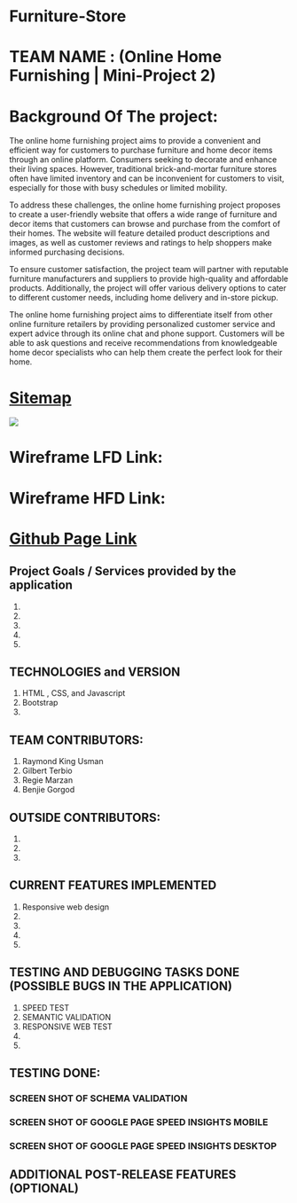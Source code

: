 # Furniture-Store

# TEAM NAME : (Online Home Furnishing | Mini-Project 2)

# Background Of The project:

The online home furnishing project aims to provide a convenient and efficient way for customers to purchase furniture and home decor items through an online platform. Consumers seeking to decorate and enhance their living spaces. However, traditional brick-and-mortar furniture stores often have limited inventory and can be inconvenient for customers to visit, especially for those with busy schedules or limited mobility.

To address these challenges, the online home furnishing project proposes to create a user-friendly website that offers a wide range of furniture and decor items that customers can browse and purchase from the comfort of their homes. The website will feature detailed product descriptions and images, as well as customer reviews and ratings to help shoppers make informed purchasing decisions.

To ensure customer satisfaction, the project team will partner with reputable furniture manufacturers and suppliers to provide high-quality and affordable products. Additionally, the project will offer various delivery options to cater to different customer needs, including home delivery and in-store pickup.

The online home furnishing project aims to differentiate itself from other online furniture retailers by providing personalized customer service and expert advice through its online chat and phone support. Customers will be able to ask questions and receive recommendations from knowledgeable home decor specialists who can help them create the perfect look for their home.

# [**Sitemap**](https://www.figma.com/file/qrRpgW9uygt0O8AP6ZP65G/Untitled?type=design&node-id=0%3A1&t=UQDQCyNpCJ1kXX3Z-1)

![](../assets/images/sitemap.jpg)

# Wireframe LFD Link:

# Wireframe HFD Link:

# [Github Page Link](https://github.com/KodeGo-Bootcamp/Online-Home-Furnishing?fbclid=IwAR0bYGUSMRKBU7Ap_7L_6XXxUKAuK_mgC6lB8LICFFZWoyefVs8ADZtcWB4)

## Project Goals / Services provided by the application

1.
2.
3.
4.
5.

## TECHNOLOGIES and VERSION

1. HTML , CSS, and Javascript
2. Bootstrap
3.

## TEAM CONTRIBUTORS:

1. Raymond King Usman
2. Gilbert Terbio
3. Regie Marzan
4. Benjie Gorgod

## OUTSIDE CONTRIBUTORS:

1.
2.
3.

## CURRENT FEATURES IMPLEMENTED

1. Responsive web design
2.
3.
4.
5.

## TESTING AND DEBUGGING TASKS DONE (POSSIBLE BUGS IN THE APPLICATION)

1. SPEED TEST
2. SEMANTIC VALIDATION
3. RESPONSIVE WEB TEST
4.
5.

## TESTING DONE:

### SCREEN SHOT OF SCHEMA VALIDATION

### SCREEN SHOT OF GOOGLE PAGE SPEED INSIGHTS MOBILE

### SCREEN SHOT OF GOOGLE PAGE SPEED INSIGHTS DESKTOP

## ADDITIONAL POST-RELEASE FEATURES (OPTIONAL)



<!-- Database tables
CREATE TABLE IF NOT EXISTS products (
product_id int(11) NOT NULL AUTO_INCREMENT,
product_name varchar(100) NOT NULL,
product_category varchar(100) NOT NULL,
product_description varchar(255) NOT NULL,
product_image varchar(255) NOT NULL,
product_image1 varchar(255) NOT NULL,
product_image2 varchar(255) NOT NULL,
product_image3 varchar(255) NOT NULL,
product_image4 varchar(255) NOT NULL,
product_price decimal(6,2) NOT NULL, /* 9999.99 */
product_special_offer integer(2) NOT NULL,
product_color varchar(100) NOT NULL,
PRIMARY KEY (product_id)
) ENGINE=InnoDB DEFAULT CHARSET=latin1;

CREATE TABLE IF NOT EXISTS orders (
order_id int(11) NOT NULL AUTO_INCREMENT,
order_cost decimal(6,2) NOT NULL,
order_status varchar(100) NOT NULL DEFAULT 'on_hold',
user_id int(11) NOT NULL,
user_phone int(11) NOT NULL,
user_city varchar(255) NOT NULL,
user_address varchar(255) NOT NULL,
order_date DATETIME NOT NULL DEFAULT CURRENT_TIMESTAMP,
PRIMARY KEY (order_id)
) ENGINE=InnoDB DEFAULT CHARSET=latin1;

CREATE TABLE IF NOT EXISTS order_items (
item_id int(11) NOT NULL AUTO_INCREMENT,
order_id int(11) NOT NULL,
product_id varchar(255) NOT NULL,
product_name varchar(255) NOT NULL,
product_image varchar(255) NOT NULL,
user_id int(11) NOT NULL,
order_date DATETIME NOT NULL DEFAULT CURRENT_TIMESTAMP,
PRIMARY KEY (item_id)
) ENGINE=InnoDB DEFAULT CHARSET=latin1;

CREATE TABLE IF NOT EXISTS users (
user_id int(11) NOT NULL AUTO_INCREMENT,
user_name varchar(100) NOT NULL,
user_email varchar(100) NOT NULL,
user_password varchar(100) NOT NULL,
product_image varchar(255) NOT NULL,
PRIMARY KEY (user_id),
UNIQUE KEY UX_Constraint (user_email)
) ENGINE=InnoDB DEFAULT CHARSET=latin1; -->